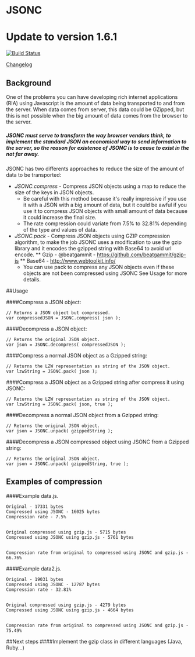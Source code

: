 JSONC
=====
# Update to version 1.6.1

[![Build Status](https://travis-ci.org/tcorral/JSONC.png)](https://travis-ci.org/tcorral/JSONC)

[Changelog](https://raw.github.com/tcorral/JSONC/master/changelog.txt)

## Background

One of the problems you can have developing rich internet applications (RIA) using Javascript is the amount of data being transported to
and from the server.
When data comes from server, this data could be GZipped, but this is not possible when the big amount of data comes from
the browser to the server.

##### JSONC must serve to transform the way browser vendors think,  to implement the standard JSON an economical way to send information to the server, so the reason for existence of JSONC is to cease to exist in the not far away.

JSONC has two differents approaches to reduce the size of the amount of data to be transported:

* *JSONC.compress* - Compress JSON objects using a map to reduce the size of the keys in JSON objects.
    * Be careful with this method because it's really impressive if you use it with a JSON with a big amount of data, but it
could be awful if you use it to compress JSON objects with small amount of data because it could increase the final size.
    * The rate compression could variate from 7.5% to 32.81% depending of the type and values of data.
* *JSONC.pack* - Compress JSON objects using GZIP compression algorithm, to make the job JSONC uses a modification to
use the gzip library and it encodes the gzipped string with Base64 to avoid url encode.
** Gzip - @beatgammit - https://github.com/beatgammit/gzip-js
** Base64 - http://www.webtoolkit.info/
    * You can use pack to compress any JSON objects even if these objects are not been compressed using JSONC
See Usage for more details.

##Usage

####Compress a JSON object:

    // Returns a JSON object but compressed.
    var compressedJSON = JSONC.compress( json );

####Decompress a JSON object:

    // Returns the original JSON object.
    var json = JSONC.decompress( compressedJSON );

####Compress a normal JSON object as a Gzipped string:

    // Returns the LZW representation as string of the JSON object.
    var lzwString = JSONC.pack( json );

####Compress a JSON object as a Gzipped string after compress it using JSONC:

    // Returns the LZW representation as string of the JSON object.
    var lzwString = JSONC.pack( json, true );

####Decompress a normal JSON object from a Gzipped string:

    // Returns the original JSON object.
    var json = JSONC.unpack( gzippedString );

####Decompress a JSON compressed object using JSONC from a Gzipped string:

    // Returns the original JSON object.
    var json = JSONC.unpack( gzippedString, true );

## Examples of compression

####Example data.js.

    Original - 17331 bytes
    Compressed using JSONC - 16025 bytes
    Compression rate - 7.5%


    Original compressed using gzip.js - 5715 bytes
    Compressed using JSONC using gzip.js - 5761 bytes


    Compression rate from original to compressed using JSONC and gzip.js - 66.76%

####Example data2.js.

    Original - 19031 bytes
    Compressed using JSONC - 12787 bytes
    Compression rate - 32.81%


    Original compressed using gzip.js - 4279 bytes
    Compressed using JSONC using gzip.js - 4664 bytes


    Compression rate from original to compressed using JSONC and gzip.js - 75.49%

##Next steps
####Implement the gzip class in different languages (Java, Ruby...)
